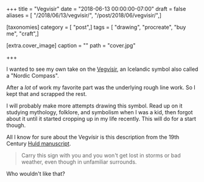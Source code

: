 +++
title = "Vegvisir"
date = "2018-06-13 00:00:00-07:00"
draft = false
aliases = [ "/2018/06/13/vegvisir/", "/post/2018/06/vegvisir/",]

[taxonomies]
category = [ "post",]
tags = [ "drawing", "procreate", "buy me", "craft",]

[extra.cover_image]
caption = ""
path = "cover.jpg"

+++

I wanted to see my own take on the [Vegvísir][], an Icelandic symbol also called a "Nordic Compass".

[Vegvísir]: https://norse-mythology.org/vegvisir/
<!--more-->

After a *lot* of work my favorite part was the underlying rough line work. So I kept that and scrapped the
rest.

I will probably make more attempts drawing this symbol. Read up on it studying mythology, folklore, and
symbolism when I was a kid, then forgot about it until it started cropping up in my life recently. This will
do for a start though.

All I know for sure about the Vegvísir is this description from the 19th Century [Huld manuscript][].

[Huld Manuscript]: https://www.academia.edu/13008560/Huld_Manuscript_of_Galdrastafir_Witchcraft_Magic_Symbols_and_Runes_-_English_Translation

> Carry this sign with you and you won't get lost in storms or bad weather, even though in unfamiliar
> surrounds.

Who wouldn't like that?